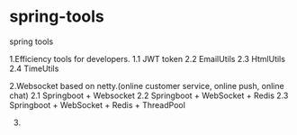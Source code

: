# spring-tools
spring tools

1.Efficiency tools for developers.
  1.1 JWT token
  2.2 EmailUtils
  2.3 HtmlUtils
  2.4 TimeUtils

2.Websocket based on netty.(online customer service, online push, online chat)
  2.1 Springboot + Websocket
  2.2 Springboot + WebSocket + Redis
  2.3 Springboot + WebSocket + Redis + ThreadPool

3. 